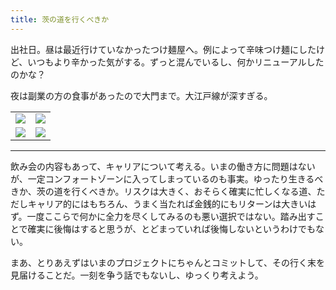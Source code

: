```yaml
---
title: 茨の道を行くべきか
---
```


出社日。昼は最近行けていなかったつけ麺屋へ。例によって辛味つけ麺にしたけど、いつもより辛かった気がする。ずっと混んでいるし、何かリニューアルしたのかな？

夜は副業の方の食事があったので大門まで。大江戸線が深すぎる。

<table>
  <tr>
    <td><img class="top" src="https://photos.apkas.net/medium/202505/20250527-G3000436.webp" /></td>
    <td><img class="top" src="https://photos.apkas.net/medium/202505/20250527-G3000437.webp" /></td>
  </tr>
  <tr>
    <td><img class="bottom" src="https://photos.apkas.net/medium/202505/20250527-G3000440.webp" /></td>
    <td><img class="bottom" src="https://photos.apkas.net/medium/202505/20250527-G3000441.webp" /></td>
  </tr>
</table>

---

飲み会の内容もあって、キャリアについて考える。いまの働き方に問題はないが、一定コンフォートゾーンに入ってしまっているのも事実。ゆったり生きるべきか、茨の道を行くべきか。リスクは大きく、おそらく確実に忙しくなる道、ただしキャリア的にはもちろん、うまく当たれば金銭的にもリターンは大きいはず。一度ここらで何かに全力を尽くしてみるのも悪い選択ではない。踏み出すことで確実に後悔はすると思うが、とどまっていれば後悔しないというわけでもない。

まあ、とりあえずはいまのプロジェクトにちゃんとコミットして、その行く末を見届けることだ。一刻を争う話でもないし、ゆっくり考えよう。

